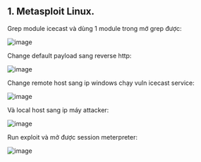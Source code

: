 ## 1. Metasploit Linux.

Grep module icecast và dùng 1 module trong mớ grep được:

![image](https://github.com/NVex0/Kiem_thu_va_danh_gia_ATHT/assets/113530029/d4cfecad-3edc-4b8b-9de6-8669fab4f514)

Change default payload sang reverse http:

![image](https://github.com/NVex0/Kiem_thu_va_danh_gia_ATHT/assets/113530029/d95c2fc3-05c1-428a-b938-b18d6a47c70e)

Change remote host sang ip windows chạy vuln icecast service:

![image](https://github.com/NVex0/Kiem_thu_va_danh_gia_ATHT/assets/113530029/8f01c67a-41f2-48be-94fe-584a99063621)

Và local host sang ip máy attacker:

![image](https://github.com/NVex0/Kiem_thu_va_danh_gia_ATHT/assets/113530029/10b4fa09-011d-42c6-a178-62540f1bd7e4)

Run exploit và mở được session meterpreter:

![image](https://github.com/NVex0/Kiem_thu_va_danh_gia_ATHT/assets/113530029/e0edc1c7-b32b-41c3-bb9d-dd30922e1973)
